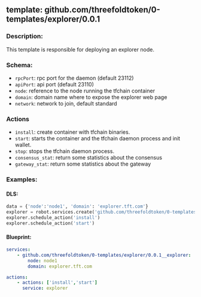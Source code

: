 ## template: github.com/threefoldtoken/0-templates/explorer/0.0.1

### Description:
This template is responsible for deploying an explorer node.

### Schema:

- `rpcPort`: rpc port for the daemon (default 23112)
- `apiPort`: api port (default 23110)
- `node`: reference to the node running the tfchain container
- `domain`: domain name where to expose the explorer web page
- `network`: network to join, default standard

### Actions
- `install`: create container with tfchain binaries.
- `start`: starts the container and the tfchain daemon process and init wallet.
- `stop`: stops the tfchain daemon process.
- `consensus_stat`: return some statistics about the consensus
- `gateway_stat`: return some statistics about the gateway

### Examples:
#### DLS:
```python
data = {'node':'node1', 'domain': 'explorer.tft.com'}
explorer = robot.services.create('github.com/threefoldtoken/0-templates/explorer/0.0.1','explorer', data)
explorer.schedule_action('install')
explorer.schedule_action('start')
```

#### Blueprint:
```yaml
services:
    - github.com/threefoldtoken/0-templates/explorer/0.0.1__explorer:
        node: node1
        domain: explorer.tft.com

actions:
    - actions: ['install','start']
      service: explorer
```
